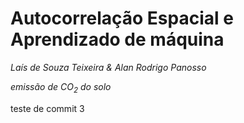 
<!-- README.md is generated from README.Rmd. Please edit that file -->

# Autocorrelação Espacial e Aprendizado de máquina

*Laís de Souza Teixeira & Alan Rodrigo Panosso*

*emissão de CO<sub>2</sub> do solo*

teste de commit 3
